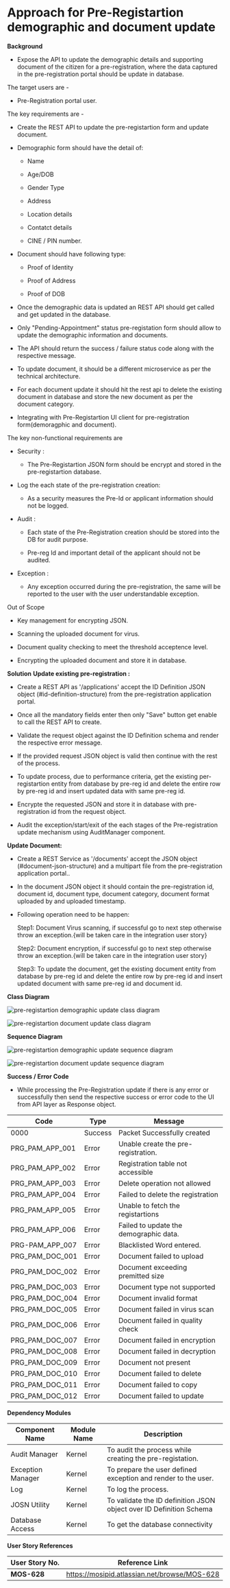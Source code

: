 # Approach for Pre-Registartion demographic and document update

**Background**
-   Expose the API to update the demographic details and supporting document of the citizen for a pre-registration, where the data captured in the pre-registration portal should be update in database.

The target users are -
   - Pre-Registration portal user. 

The key requirements are -
-   Create the REST API to update the pre-registartion form and update document.

-   Demographic form should have the detail of:

    -   Name

    -   Age/DOB

    -   Gender Type

    -   Address

    -   Location details

    -   Contatct details

    -   CINE / PIN number.

- Document should have following type:
     - Proof of Identity

     - Proof of Address

     - Proof of DOB

- Once the demographic data is updated an REST API should get called and get updated in the database.

-  Only "Pending-Appointment" status pre-registation form should allow to update the demographic information and documents.

-  The API should return the success / failure status code along with
    the respective message.

- To update document, it should be a different microservice as per the technical architecture. 

- For each document update it should hit the rest api to delete the existing document in database and store the new document as per the document category.

- Integrating with Pre-Registartion UI client for pre-registration form(demoragphic and document).

The key non-functional requirements are

-   Security :

    -  The Pre-Registartion JSON form should be encrypt and stored in the     pre-registartion database.

-   Log the each state of the pre-registration creation:

    -   As a security measures the Pre-Id or applicant information should
        not be logged.

-   Audit :

    -   Each state of the Pre-Registration creation should be stored into the DB
        for audit purpose.

    -   Pre-reg Id and important detail of the applicant should not be audited.

-   Exception :

    -   Any exception occurred during the pre-registration, the same will
        be reported to the user with the user understandable exception.


Out of Scope

- Key management for encrypting JSON.

- Scanning the uploaded document for virus.

- Document quality checking to meet the threshold acceptence level.

- Encrypting the uploaded document and store it in database.

**Solution**
**Update existing pre-registration :**

-   Create a REST API as '/applications' accept the ID Definition JSON object (#id-definition-structure) from the pre-registration application portal.

- Once all the mandatory fields enter then only "Save" button get enable to call the REST API to create. 

-   Validate the request object against the ID Definition schema and render the respective error message.

-   If the provided request JSON object is valid then continue with the rest
    of the process.

-  To update process, due to performance criteria, get the existing per-registartion entity from database by pre-reg id and delete the entire row by pre-reg id and insert updated data with same pre-reg id.

-  Encrypte the requested JSON and store it in database with pre-registration id from the request object.

-   Audit the exception/start/exit of the each stages of the Pre-registration update mechanism using AuditManager component.


 **Update Document:**

-   Create a REST Service as '/documents' accept the JSON object (#document-json-structure) and a multipart file from the pre-registration application portal..

-   In the document JSON object it should contain the pre-registration id, document id, document type, document category, document format uploaded by and uploaded timestamp.

- 	Following operation need to be happen:

	Step1: Document Virus scanning, if successful go to next step otherwise throw an exception.{will be taken care in the integration user story}
	
	Step2: Document encryption, if successful go to next step otherwise throw an exception.{will be taken care in the integration user story}
	
	Step3: To update the document, get the existing document entity from database by pre-reg id and delete the entire row by pre-reg id and insert updated document with same pre-reg id and document id.

**Class Diagram**

![pre-registartion demographic update class diagram](_images/_class_diagram/pre-registartion-application-update-classDiagram.png)

![pre-registartion document update class diagram](_images/_class_diagram/pre-registartion-document-update-classDiagram.png)

**Sequence Diagram**

![pre-registartion demographic update sequence diagram](_images/_sequence_diagram/pre-registration-demographic-update.png)

![pre-registartion document update sequence diagram](_images/_sequence_diagram/pre-registration-document-update.png)

**Success / Error Code**
- While processing the Pre-Registration update if there is any error or successfully then send the respective success or error code to the UI from API layer as  Response object.

Code | Type | Message | 
-----|----------|-------------|
  0000      |             Success |   Packet Successfully created
  PRG_PAM_APP_001  |  Error   |   Unable create the pre-registration.
  PRG_PAM_APP_002  |  Error   |   Registration table not accessible
  PRG_PAM_APP_003  |  Error   |   Delete operation not allowed
  PRG_PAM_APP_004  |  Error   |   Failed to delete the registration
  PRG_PAM_APP_005  |  Error   |   Unable to fetch the registartions
  PRG_PAM_APP_006  |  Error   |   Failed to update the demographic data.
  PRG-PAM_APP_007  |  Error   |   Blacklisted Word entered.
  PRG_PAM_DOC_001 |  Error   |   Document failed to upload
  PRG_PAM_DOC_002 |  Error   |   Document exceeding premitted size
  PRG_PAM_DOC_003 |  Error   |   Document type not supported
  PRG_PAM_DOC_004 |  Error   |   Document invalid format
  PRG_PAM_DOC_005 |  Error   |   Document failed in virus scan
  PRG_PAM_DOC_006 |  Error   |   Document failed in quality check
  PRG_PAM_DOC_007 | Error    |   Document failed in encryption
  PRG_PAM_DOC_008 | Error    |   Document failed in decryption
  PRG_PAM_DOC_009 | Error    |   Document not present
  PRG_PAM_DOC_010 |  Error   |   Document failed to delete
  PRG_PAM_DOC_011 | Error    |   Document failed to copy
  PRG_PAM_DOC_012 | Error    |   Document failed to update

**Dependency Modules**

Component Name | Module Name | Description | 
-----|----------|-------------|
  Audit Manager     |   Kernel        |    To audit the process while creating the pre-registation.
  Exception Manager  |  Kernel     |       To prepare the user defined exception and render to the user.
  Log        |          Kernel         |   To log the process.
  JOSN Utility    |     Kernel       |     To validate the ID definition JSON object over ID Definition Schema
  Database Access   |    Kernel      |      To get the database connectivity


**User Story References**

  **User Story No.**|**Reference Link**
  -----|----------|
  **MOS-628**    |       <https://mosipid.atlassian.net/browse/MOS-628>
